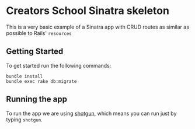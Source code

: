 # Creators School Sinatra skeleton

This is a very basic example of a Sinatra app with CRUD routes as similar as possible to Rails' `resources`

## Getting Started

To get started run the following commands:

```
bundle install
bundle exec rake db:migrate
```

## Running the app

To run the app we are using [shotgun](https://github.com/rtomayko/shotgun),
which means you can run just by typing `shotgun`.
